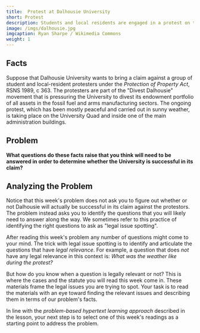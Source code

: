 ```yaml
---
title:  Protest at Dalhousie University
short: Protest
description: Students and local residents are engaged in a protest on the Quad and inside one of the administration buildings at Dalhousie. The University wants to bring a claim against the protesters as part of efforts to exclude their activities from campus. 
image: /imgs/dalhousie.jpg
imgcaption: Ryan Sharpe / Wikimedia Commons
weight: 1
---
```


## Facts

Suppose that Dalhousie University wants to bring a claim against a group of student and local-resident protesters under the *Protection of Property Act*, RSNS 1989, c 363. The protesters are part of the "Divest Dalhousie" movement that is pressuring the University to divest its endowment portfolio of all  assets in the fossil fuel and arms manufacturing sectors. The ongoing protest, which has been mostly peaceful and carried out in sunny weather, is taking place on the University Quad and inside one of the main administration buildings. 

## Problem

**What questions do these facts raise that you think will need to be answered in order to determine whether the University is successful in its claim?**

## Analyzing the Problem

Notice that this week's problem does not ask you to figure out whether or not Dalhousie will actually be successful in its claim against the protestors. The problem instead asks you to identify the questions that you will likely need to answer along the way. We sometimes refer to this practice of identifying the right questions to ask as "legal issue spotting". 

After reading this week's problem any number of questions might come to your mind. The trick with legal issue spotting is to identify and articulate the questions that have *legal relevance*. For example, a question that does *not* have any legal relevance in this context is: *What was the weather like during the protest?* 

But how do you know when a question is legally relevant or not? This is where the cases and the statute you will read this week come in. These materials frame the legal issues you are trying to spot. Your task is to read the materials with an eye toward finding the relevant issues and describing them in terms of our problem's facts.

In line with the *problem-based hypertext learning approach* described in the lesson, your next step is to select one of this week's readings as a starting point to address the problem. 

 


[^1]: For a decision reviewing the question of whether a Canadian post-secondary is subject the *Charter* scrutiny in the context of barring a student protest action on campus, see [*UAlberta Pro-Life v Governors of the University of Alberta* 2020 ABCA 1 (CanLII)](https://www.canlii.org/en/ab/abca/doc/2020/2020abca1/2020abca1.html?autocompleteStr=UAlberta%20Pro-Life%20v.%20Governors%20of%20the%20University%20of%20Alberta&autocompletePos=1&resultId=e44d3267f7db4fc2ada4c9299a12935a&searchId=2024-05-22T13:58:42:428/fbf6fcaed26d4eb6a644340db0efdc06)